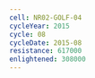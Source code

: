 ```yaml
---
cell: NR02-GOLF-04
cycleYear: 2015
cycle: 08
cycleDate: 2015-08
resistance: 617000
enlightened: 308000
---
```

